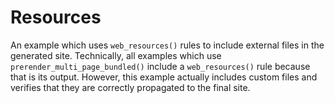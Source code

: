 # Resources

An example which uses `web_resources()` rules to include external files in the
generated site. Technically, all examples which use
`prerender_multi_page_bundled()` include a `web_resources()` rule because that
is its output. However, this example actually includes custom files and verifies
that they are correctly propagated to the final site.
